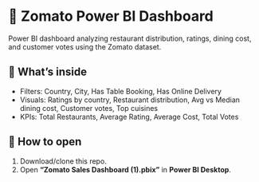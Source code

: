 # 🍴 Zomato Power BI Dashboard

Power BI dashboard analyzing restaurant distribution, ratings, dining cost, and customer votes using the Zomato dataset.

## 🔑 What’s inside
- Filters: Country, City, Has Table Booking, Has Online Delivery
- Visuals: Ratings by country, Restaurant distribution, Avg vs Median dining cost, Customer votes, Top cuisines
- KPIs: Total Restaurants, Average Rating, Average Cost, Total Votes

## 🚀 How to open
1. Download/clone this repo.
2. Open **“Zomato Sales Dashboard (1).pbix”** in **Power BI Desktop**.

